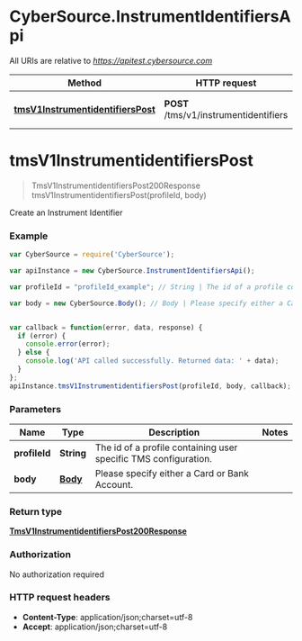 # CyberSource.InstrumentIdentifiersApi

All URIs are relative to *https://apitest.cybersource.com*

Method | HTTP request | Description
------------- | ------------- | -------------
[**tmsV1InstrumentidentifiersPost**](InstrumentIdentifiersApi.md#tmsV1InstrumentidentifiersPost) | **POST** /tms/v1/instrumentidentifiers | Create an Instrument Identifier


<a name="tmsV1InstrumentidentifiersPost"></a>
# **tmsV1InstrumentidentifiersPost**
> TmsV1InstrumentidentifiersPost200Response tmsV1InstrumentidentifiersPost(profileId, body)

Create an Instrument Identifier

### Example
```javascript
var CyberSource = require('CyberSource');

var apiInstance = new CyberSource.InstrumentIdentifiersApi();

var profileId = "profileId_example"; // String | The id of a profile containing user specific TMS configuration.

var body = new CyberSource.Body(); // Body | Please specify either a Card or Bank Account.


var callback = function(error, data, response) {
  if (error) {
    console.error(error);
  } else {
    console.log('API called successfully. Returned data: ' + data);
  }
};
apiInstance.tmsV1InstrumentidentifiersPost(profileId, body, callback);
```

### Parameters

Name | Type | Description  | Notes
------------- | ------------- | ------------- | -------------
 **profileId** | **String**| The id of a profile containing user specific TMS configuration. | 
 **body** | [**Body**](Body.md)| Please specify either a Card or Bank Account. | 

### Return type

[**TmsV1InstrumentidentifiersPost200Response**](TmsV1InstrumentidentifiersPost200Response.md)

### Authorization

No authorization required

### HTTP request headers

 - **Content-Type**: application/json;charset=utf-8
 - **Accept**: application/json;charset=utf-8

